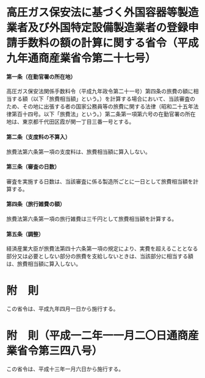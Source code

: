 # 高圧ガス保安法に基づく外国容器等製造業者及び外国特定設備製造業者の登録申請手数料の額の計算に関する省令（平成九年通商産業省令第二十七号）
#### 第一条（在勤官署の所在地）
高圧ガス保安法関係手数料令（平成九年政令第二十一号）第四条の旅費の額に相当する額（以下「旅費相当額」という。）を計算する場合において、当該審査のため、その地に出張する者の国家公務員等の旅費に関する法律（昭和二十五年法律第百十四号。以下「旅費法」という。）第二条第一項第六号の在勤官署の所在地は、東京都千代田区霞が関一丁目三番一号とする。
#### 第二条（支度料の不算入）
旅費法第六条第一項の支度料は、旅費相当額に算入しない。
#### 第三条（審査の日数）
審査を実施する日数は、当該審査に係る製造所ごとに一日として旅費相当額を計算する。
#### 第四条（旅行雑費の額）
旅費法第六条第一項の旅行雑費は三千円として旅費相当額を計算する。
#### 第五条（調整）
経済産業大臣が旅費法第四十六条第一項の規定により、実費を超えることとなる部分又は必要としない部分の旅費を支給しないときは、当該部分に相当する額は、旅費相当額に算入しない。
# 附　則
この省令は、平成九年四月一日から施行する。
# 附　則（平成一二年一一月二〇日通商産業省令第三四八号）
この省令は、平成十三年一月六日から施行する。
